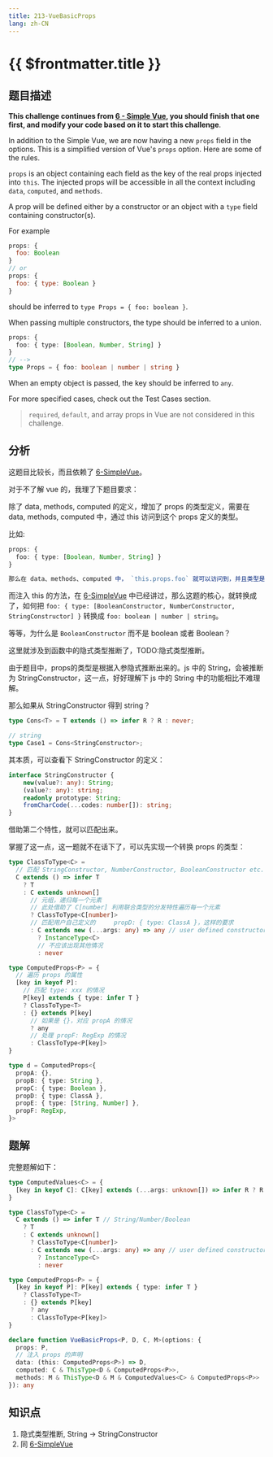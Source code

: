 ```yaml
---
title: 213-VueBasicProps
lang: zh-CN
---
```


# {{ $frontmatter.title }}

## 题目描述

**This challenge continues from [6 - Simple Vue](//tsch.js.org/6), you should finish that one first, and modify your code based on it to start this challenge**.

In addition to the Simple Vue, we are now having a new `props` field in the options. This is a simplified version of Vue's `props` option. Here are some of the rules.

`props` is an object containing each field as the key of the real props injected into `this`. The injected props will be accessible in all the context including `data`, `computed`, and `methods`.

A prop will be defined either by a constructor or an object with a `type` field containing constructor(s).

For example

```js
props: {
  foo: Boolean
}
// or
props: {
  foo: { type: Boolean }
}
```

should be inferred to `type Props = { foo: boolean }`.

When passing multiple constructors, the type should be inferred to a union.

```ts
props: {
  foo: { type: [Boolean, Number, String] }
}
// -->
type Props = { foo: boolean | number | string }
```

When an empty object is passed, the key should be inferred to `any`.

For more specified cases, check out the Test Cases section.

> `required`, `default`, and array props in Vue are not considered in this challenge.


## 分析

这题目比较长，而且依赖了 [6-SimpleVue](/hard/6-SimpleVue.md)。

对于不了解 vue 的，我理了下题目要求：

除了 data, methods, computed 的定义，增加了 props 的类型定义，需要在 data, methods, computed 中，通过 this 访问到这个 props 定义的类型。

比如:

```ts
props: {
  foo: { type: [Boolean, Number, String] }
}

那么在 data、methods、computed 中， `this.props.foo` 就可以访问到，并且类型是 `boolean | number | string`
```

而注入 this 的方法，在 [6-SimpleVue](/hard/6-SimpleVue.md) 中已经讲过，那么这题的核心，就转换成了，如何把 `foo: { type: [BooleanConstructor, NumberConstructor, StringConstructor] }` 转换成 `foo: boolean | number | string`。

等等，为什么是 `BooleanConstructor` 而不是 boolean 或者 Boolean？

这里就涉及到函数中的隐式类型推断了，TODO:隐式类型推断。

由于题目中，props的类型是根据入参隐式推断出来的。js 中的 String，会被推断为 StringConstructor，这一点，好好理解下 js 中的 String 中的功能相比不难理解。

那么如果从 StringConstructor 得到 string？

```ts
type Cons<T> = T extends () => infer R ? R : never;

// string
type Case1 = Cons<StringConstructor>;
```

其本质，可以查看下 StringConstructor 的定义：

```ts
interface StringConstructor {
    new(value?: any): String;
    (value?: any): string;
    readonly prototype: String;
    fromCharCode(...codes: number[]): string;
}
```

借助第二个特性，就可以匹配出来。

掌握了这一点，这一题就不在话下了，可以先实现一个转换 props 的类型：

```ts
type ClassToType<C> = 
  // 匹配 StringConstructor, NumberConstructor, BooleanConstructor etc.
  C extends () => infer T
    ? T
    : C extends unknown[]
      // 元组，递归每一个元素
      // 此处借助了 C[number] 利用联合类型的分发特性遍历每一个元素 
      ? ClassToType<C[number]>
      // 匹配用户自己定义的     propD: { type: ClassA }，这样的要求
      : C extends new (...args: any) => any // user defined constructors 
        ? InstanceType<C>
        // 不应该出现其他情况
        : never

type ComputedProps<P> = {
  // 遍历 props 的属性
  [key in keyof P]:
    // 匹配 type: xxx 的情况
    P[key] extends { type: infer T }
    ? ClassToType<T>
    : {} extends P[key]
      // 如果是 {}，对应 propA 的情况
      ? any
      // 处理 propF: RegExp 的情况
      : ClassToType<P[key]>
}

type d = ComputedProps<{
  propA: {},
  propB: { type: String },
  propC: { type: Boolean },
  propD: { type: ClassA },
  propE: { type: [String, Number] },
  propF: RegExp,
}>
```

## 题解

完整题解如下：

```ts
type ComputedValues<C> = {
  [key in keyof C]: C[key] extends (...args: unknown[]) => infer R ? R : never
}

type ClassToType<C> = 
  C extends () => infer T // String/Number/Boolean
    ? T
    : C extends unknown[] 
      ? ClassToType<C[number]>
      : C extends new (...args: any) => any // user defined constructors 
        ? InstanceType<C>
        : never

type ComputedProps<P> = {
  [key in keyof P]: P[key] extends { type: infer T }
    ? ClassToType<T>
    : {} extends P[key]
      ? any
      : ClassToType<P[key]>
}

declare function VueBasicProps<P, D, C, M>(options: {
  props: P,
  // 注入 props 的声明
  data: (this: ComputedProps<P>) => D,
  computed: C & ThisType<D & ComputedProps<P>>,
  methods: M & ThisType<D & M & ComputedValues<C> & ComputedProps<P>>
}): any
```

## 知识点

1. 隐式类型推断, String -> StringConstructor
2. 同 [6-SimpleVue](/hard/6-SimpleVue.md)
